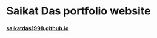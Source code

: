 # Saikat Das portfolio website
<h4><a href="saikatdas1998.github.io">saikatdas1998.github.io</a></h4>
